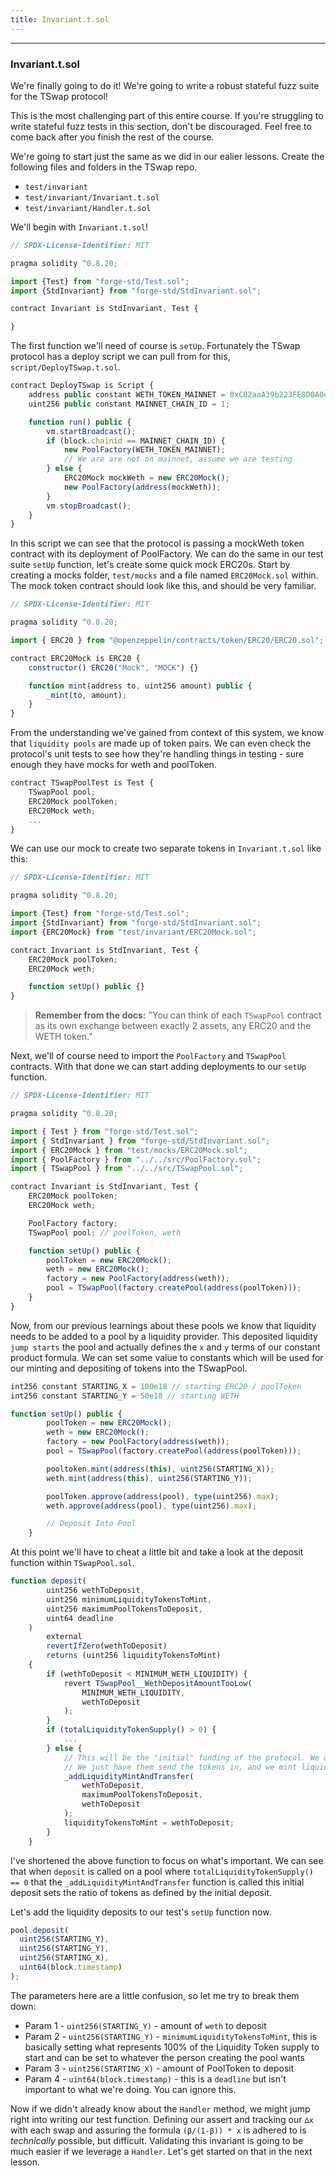 ```yaml
---
title: Invariant.t.sol
---
```


---

### Invariant.t.sol

We're finally going to do it! We're going to write a robust stateful fuzz suite for the TSwap protocol!

This is the most challenging part of this entire course. If you're struggling to write stateful fuzz tests in this section, don't be discouraged. Feel free to come back after you finish the rest of the course.

We're going to start just the same as we did in our ealier lessons. Create the following files and folders in the TSwap repo.

- `test/invariant`
- `test/invariant/Invariant.t.sol`
- `test/invariant/Handler.t.sol`

We'll begin with `Invariant.t.sol`!

```js
// SPDX-License-Identifier: MIT

pragma solidity ^0.8.20;

import {Test} from "forge-std/Test.sol";
import {StdInvariant} from "forge-std/StdInvariant.sol";

contract Invariant is StdInvariant, Test {

}
```

The first function we'll need of course is `setUp`. Fortunately the TSwap protocol has a deploy script we can pull from for this, `script/DeployTSwap.t.sol`.

```js
contract DeployTSwap is Script {
    address public constant WETH_TOKEN_MAINNET = 0xC02aaA39b223FE8D0A0e5C4F27eAD9083C756Cc2;
    uint256 public constant MAINNET_CHAIN_ID = 1;

    function run() public {
        vm.startBroadcast();
        if (block.chainid == MAINNET_CHAIN_ID) {
            new PoolFactory(WETH_TOKEN_MAINNET);
            // We are are not on mainnet, assume we are testing
        } else {
            ERC20Mock mockWeth = new ERC20Mock();
            new PoolFactory(address(mockWeth));
        }
        vm.stopBroadcast();
    }
}
```

In this script we can see that the protocol is passing a mockWeth token contract with its deployment of PoolFactory. We can do the same in our test suite `setUp` function, let's create some quick mock ERC20s. Start by creating a mocks folder, `test/mocks` and a file named `ERC20Mock.sol` within. The mock token contract should look like this, and should be very familiar.

```js
// SPDX-License-Identifier: MIT

pragma solidity ^0.8.20;

import { ERC20 } from "@openzeppelin/contracts/token/ERC20/ERC20.sol";

contract ERC20Mock is ERC20 {
    constructor() ERC20("Mock", "MOCK") {}

    function mint(address to, uint256 amount) public {
        _mint(to, amount);
    }
}
```

From the understanding we've gained from context of this system, we know that `liquidity pools` are made up of token pairs. We can even check the protocol's unit tests to see how they're handling things in testing - sure enough they have mocks for weth and poolToken.

```js
contract TSwapPoolTest is Test {
    TSwapPool pool;
    ERC20Mock poolToken;
    ERC20Mock weth;
    ...
}
```

We can use our mock to create two separate tokens in `Invariant.t.sol` like this:

```js
// SPDX-License-Identifier: MIT

pragma solidity ^0.8.20;

import {Test} from "forge-std/Test.sol";
import {StdInvariant} from "forge-std/StdInvariant.sol";
import {ERC20Mock} from "test/invariant/ERC20Mock.sol";

contract Invariant is StdInvariant, Test {
    ERC20Mock poolToken;
    ERC20Mock weth;

    function setUp() public {}
}
```

> **Remember from the docs:** "You can think of each `TSwapPool` contract as its own exchange between exactly 2 assets, any ERC20 and the WETH token."

Next, we'll of course need to import the `PoolFactory` and `TSwapPool` contracts. With that done we can start adding deployments to our `setUp` function.

```js
// SPDX-License-Identifier: MIT

pragma solidity ^0.8.20;

import { Test } from "forge-std/Test.sol";
import { StdInvariant } from "forge-std/StdInvariant.sol";
import { ERC20Mock } from "test/mocks/ERC20Mock.sol";
import { PoolFactory } from "../../src/PoolFactory.sol";
import { TSwapPool } from "../../src/TSwapPool.sol";

contract Invariant is StdInvariant, Test {
    ERC20Mock poolToken;
    ERC20Mock weth;

    PoolFactory factory;
    TSwapPool pool; // poolToken, weth

    function setUp() public {
        poolToken = new ERC20Mock();
        weth = new ERC20Mock();
        factory = new PoolFactory(address(weth));
        pool = TSwapPool(factory.createPool(address(poolToken)));
    }
}
```

Now, from our previous learnings about these pools we know that liquidity needs to be added to a pool by a liquidity provider. This deposited liquidity `jump starts` the pool and actually defines the `x` and `y` terms of our constant product formula. We can set some value to constants which will be used for our minting and depositing of tokens into the TSwapPool.

```js
int256 constant STARTING_X = 100e18 // starting ERC20 / poolToken
int256 constant STARTING_Y = 50e18 // starting WETH

function setUp() public {
        poolToken = new ERC20Mock();
        weth = new ERC20Mock();
        factory = new PoolFactory(address(weth));
        pool = TSwapPool(factory.createPool(address(poolToken)));

        pooltoken.mint(address(this), uint256(STARTING_X));
        weth.mint(address(this), uint256(STARTING_Y));

        poolToken.approve(address(pool), type(uint256).max);
        weth.approve(address(pool), type(uint256).max);

        // Deposit Into Pool
    }
```

At this point we'll have to cheat a little bit and take a look at the deposit function within `TSwapPool.sol`.

```js
function deposit(
        uint256 wethToDeposit,
        uint256 minimumLiquidityTokensToMint,
        uint256 maximumPoolTokensToDeposit,
        uint64 deadline
    )
        external
        revertIfZero(wethToDeposit)
        returns (uint256 liquidityTokensToMint)
    {
        if (wethToDeposit < MINIMUM_WETH_LIQUIDITY) {
            revert TSwapPool__WethDepositAmountTooLow(
                MINIMUM_WETH_LIQUIDITY,
                wethToDeposit
            );
        }
        if (totalLiquidityTokenSupply() > 0) {
            ...
        } else {
            // This will be the "initial" funding of the protocol. We are starting from blank here!
            // We just have them send the tokens in, and we mint liquidity tokens based on the weth
            _addLiquidityMintAndTransfer(
                wethToDeposit,
                maximumPoolTokensToDeposit,
                wethToDeposit
            );
            liquidityTokensToMint = wethToDeposit;
        }
    }
```

I've shortened the above function to focus on what's important. We can see that when `deposit` is called on a pool where `totalLiquidityTokenSupply() == 0` that the `_addLiquidityMintAndTransfer` function is called this initial deposit sets the ratio of tokens as defined by the initial deposit.

Let's add the liquidity deposits to our test's `setUp` function now.

```js
pool.deposit(
  uint256(STARTING_Y),
  uint256(STARTING_Y),
  uint256(STARTING_X),
  uint64(block.timestamp)
);
```

The parameters here are a little confusion, so let me try to break them down:

- Param 1 - `uint256(STARTING_Y)` - amount of `weth` to deposit
- Param 2 - `uint256(STARTING_Y)` - `minimumLiquidityTokensToMint`, this is basically setting what represents 100% of the Liquidity Token supply to start and can be set to whatever the person creating the pool wants
- Param 3 - `uint256(STARTING_X)` - amount of PoolToken to deposit
- Param 4 - `uint64(block.timestamp)` - this is a `deadline` but isn't important to what we're doing. You can ignore this.

Now if we didn't already know about the `Handler` method, we might jump right into writing our test function. Defining our assert and tracking our `∆x` with each swap and assuring the formula `(β/(1-β)) * x` is adhered to is _technically_ possible, but difficult. Validating this invariant is going to be much easier if we leverage a `Handler`. Let's get started on that in the next lesson.
